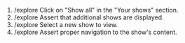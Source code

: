 1. /explore Click on "Show all" in the "Your shows" section.
2. /explore Assert that additional shows are displayed.
3. /explore Select a new show to view.
4. /explore Assert proper navigation to the show's content.